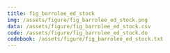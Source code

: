 ```yaml
---
title: fig_barrolee_ed_stock
img: /assets/figure/fig_barrolee_ed_stock.png
data: /assets/figure/fig_barrolee_ed_stock.csv
code: /assets/figure/fig_barrolee_ed_stock.do
codebook: /assets/figure/fig_barrolee_ed_stock.txt
---
```


